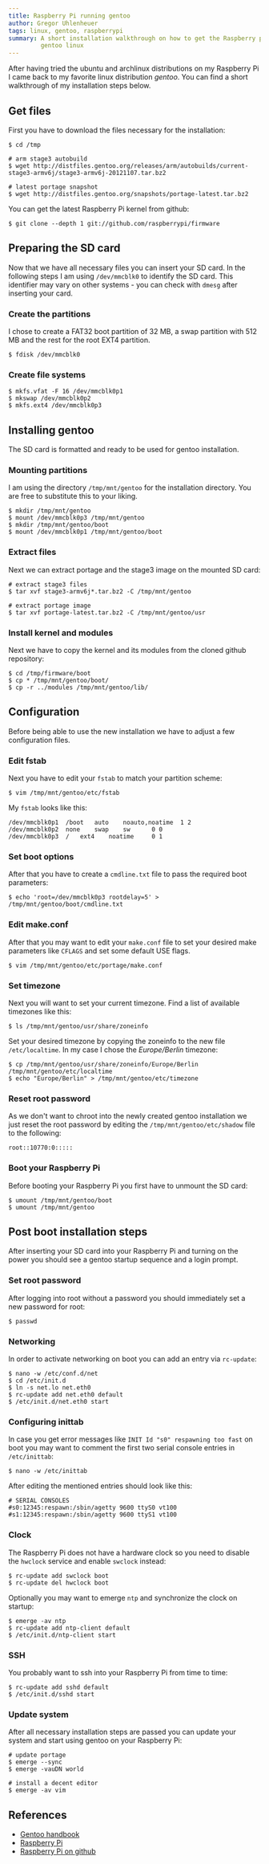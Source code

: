 ```yaml
---
title: Raspberry Pi running gentoo
author: Gregor Uhlenheuer
tags: linux, gentoo, raspberrypi
summary: A short installation walkthrough on how to get the Raspberry pi to run
         gentoo linux
---
```


After having tried the ubuntu and archlinux distributions on my Raspberry Pi I
came back to my favorite linux distribution *gentoo*.  You can find a short
walkthrough of my installation steps below.

## Get files

First you have to download the files necessary for the installation:

~~~ {.bash}
$ cd /tmp

# arm stage3 autobuild
$ wget http://distfiles.gentoo.org/releases/arm/autobuilds/current-stage3-armv6j/stage3-armv6j-20121107.tar.bz2

# latest portage snapshot
$ wget http://distfiles.gentoo.org/snapshots/portage-latest.tar.bz2
~~~

You can get the latest Raspberry Pi kernel from github:

~~~ {.bash}
$ git clone --depth 1 git://github.com/raspberrypi/firmware
~~~

## Preparing the SD card

Now that we have all necessary files you can insert your SD card. In the
following steps I am using `/dev/mmcblk0` to identify the SD card. This
identifier may vary on other systems - you can check with `dmesg` after
inserting your card.

### Create the partitions

I chose to create a FAT32 boot partition of 32 MB, a swap partition with 512 MB
and the rest for the root EXT4 partition.

~~~ {.bash}
$ fdisk /dev/mmcblk0
~~~

### Create file systems

~~~ {.bash}
$ mkfs.vfat -F 16 /dev/mmcblk0p1
$ mkswap /dev/mmcblk0p2
$ mkfs.ext4 /dev/mmcblk0p3
~~~

## Installing gentoo

The SD card is formatted and ready to be used for gentoo installation.

### Mounting partitions

I am using the directory `/tmp/mnt/gentoo` for the installation directory. You
are free to substitute this to your liking.

~~~ {.bash}
$ mkdir /tmp/mnt/gentoo
$ mount /dev/mmcblk0p3 /tmp/mnt/gentoo
$ mkdir /tmp/mnt/gentoo/boot
$ mount /dev/mmcblk0p1 /tmp/mnt/gentoo/boot
~~~

### Extract files

Next we can extract portage and the stage3 image on the mounted SD card:

~~~ {.bash}
# extract stage3 files
$ tar xvf stage3-armv6j*.tar.bz2 -C /tmp/mnt/gentoo

# extract portage image
$ tar xvf portage-latest.tar.bz2 -C /tmp/mnt/gentoo/usr
~~~

### Install kernel and modules

Next we have to copy the kernel and its modules from the cloned github
repository:

~~~ {.bash}
$ cd /tmp/firmware/boot
$ cp * /tmp/mnt/gentoo/boot/
$ cp -r ../modules /tmp/mnt/gentoo/lib/
~~~

## Configuration

Before being able to use the new installation we have to adjust a few
configuration files.

### Edit fstab

Next you have to edit your `fstab` to match your partition scheme:

~~~ {.bash}
$ vim /tmp/mnt/gentoo/etc/fstab
~~~

My `fstab` looks like this:

    /dev/mmcblk0p1	/boot	auto	noauto,noatime	1 2
    /dev/mmcblk0p2	none	swap	sw		0 0
    /dev/mmcblk0p3	/	ext4	noatime		0 1

### Set boot options

After that you have to create a `cmdline.txt` file to pass the required boot
parameters:

~~~ {.bash}
$ echo 'root=/dev/mmcblk0p3 rootdelay=5' > /tmp/mnt/gentoo/boot/cmdline.txt
~~~

### Edit make.conf

After that you may want to edit your `make.conf` file to set your desired make
parameters like `CFLAGS` and set some default USE flags.

~~~ {.bash}
$ vim /tmp/mnt/gentoo/etc/portage/make.conf
~~~

### Set timezone

Next you will want to set your current timezone. Find a list of available timezones like this:

~~~ {.bash}
$ ls /tmp/mnt/gentoo/usr/share/zoneinfo
~~~

Set your desired timezone by copying the zoneinfo to the new file
`/etc/localtime`. In my case I chose the *Europe/Berlin* timezone:

~~~ {.bash}
$ cp /tmp/mnt/gentoo/usr/share/zoneinfo/Europe/Berlin /tmp/mnt/gentoo/etc/localtime
$ echo "Europe/Berlin" > /tmp/mnt/gentoo/etc/timezone
~~~

### Reset root password

As we don't want to chroot into the newly created gentoo installation we just
reset the root password by editing the `/tmp/mnt/gentoo/etc/shadow` file to the following:

    root::10770:0:::::

### Boot your Raspberry Pi

Before booting your Raspberry Pi you first have to unmount the SD card:

~~~ {.bash}
$ umount /tmp/mnt/gentoo/boot
$ umount /tmp/mnt/gentoo
~~~

## Post boot installation steps

After inserting your SD card into your Raspberry Pi and turning on the power
you should see a gentoo startup sequence and a login prompt.

### Set root password

After logging into root without a password you should immediately set a new password for root:

~~~ {.bash}
$ passwd
~~~

### Networking

In order to activate networking on boot you can add an entry via `rc-update`:

~~~ {.bash}
$ nano -w /etc/conf.d/net
$ cd /etc/init.d
$ ln -s net.lo net.eth0
$ rc-update add net.eth0 default
$ /etc/init.d/net.eth0 start
~~~

### Configuring inittab

In case you get error messages like `INIT Id "s0" respawning too fast` on boot
you may want to comment the first two serial console entries in `/etc/inittab`:

~~~ {.bash}
$ nano -w /etc/inittab
~~~

After editing the mentioned entries should look like this:

    # SERIAL CONSOLES
    #s0:12345:respawn:/sbin/agetty 9600 ttyS0 vt100
    #s1:12345:respawn:/sbin/agetty 9600 ttyS1 vt100

### Clock

The Raspberry Pi does not have a hardware clock so you need to disable the
`hwclock` service and enable `swclock` instead:

~~~ {.bash}
$ rc-update add swclock boot
$ rc-update del hwclock boot
~~~

Optionally you may want to emerge `ntp` and synchronize the clock on startup:

~~~ {.bash}
$ emerge -av ntp
$ rc-update add ntp-client default
$ /etc/init.d/ntp-client start
~~~

### SSH

You probably want to ssh into your Raspberry Pi from time to time:

~~~ {.bash}
$ rc-update add sshd default
$ /etc/init.d/sshd start
~~~

### Update system

After all necessary installation steps are passed you can update your system
and start using gentoo on your Raspberry Pi:

~~~ {.bash}
# update portage
$ emerge --sync
$ emerge -vauDN world

# install a decent editor
$ emerge -av vim
~~~


## References

- [Gentoo handbook][1]
- [Raspberry Pi][2]
- [Raspberry Pi on github][3]

[1]: http://www.gentoo.org/doc/en/handbook/handbook-arm.xml?full=1
[2]: http://raspberrypi.org
[3]: https://github.com/raspberrypi
